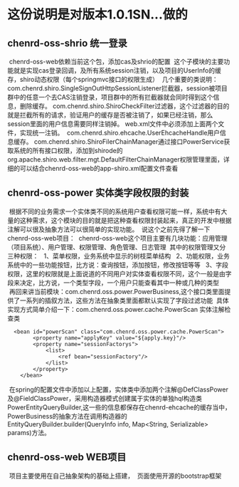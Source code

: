 # 这份说明是对版本1.0.1SN...做的

## chenrd-oss-shrio 统一登录
  chenrd-oss-web依赖当前这个包，添加cas及shrio的配置
  这个子模块的主要功能就是实现cas登录回调，及所有系统session注销，以及项目的UserInfo的缓存，shiro动态权限（每个springmvc接口的权限生成）
  几个重要的类说明：com.chenrd.shiro.SingleSignOutHttpSessionListener拦截器，session被项目群中的任意一个去CAS注销登录，项目群中的所有拦截器就会同时得到这个信息，删除缓存。
  com.chenrd.shiro.ShiroCheckFilter过滤器，这个过滤器的目的就是拦截所有的请求，验证用户的缓存是否被注销了，如果已经注销，那么session里面的用户信息需要同样注销掉。
  web.xml文件中必须添加上面两个文件，实现统一注销。
  com.chenrd.shiro.ehcache.UserEhcacheHandle用户信息缓存。
  com.chenrd.shiro.ShiroFilerChainManager通过接口PowerService获取系统的所有接口权限，添加到shirode的org.apache.shiro.web.filter.mgt.DefaultFilterChainManager权限管理里面，详细的可以结合chenrd-oss-web的app-shiro.xml配置文件查看
  
## chenrd-oss-power 实体类字段权限的封装
  根据不同的业务需求一个实体类不同的系统用户查看权限可能一样，系统中有大量的这种需求，这个模块的目的就是把这种查看权限封装起来，真正的开发中根据注解可以很及抽象方法可以很简单的实现功能。
  说这个之前先得了解一下chenrd-oss-web项目：
  chenrd-oss-web这个项目主要有几块功能：应用管理（项目系统）、用户管理、权限管理、角色管理、日志管理
  其中的权限管理又分三种权限：
    1、菜单权限，业务系统中显示的树枝菜单结构
    2、功能权限，业务系统中的一些功能按钮，比方说：查询按钮，添加按钮，修改按钮等等
    3、字段权限，这里的权限就是上面说道的不同用户对实体查看权限不同，这个一般是由字段来决定，比方说，一个类型字段，一个用户只能查看其中一种或几种的类型
  
  再回来讲当前模块：com.chenrd.oss.power.PowerBusiness,这个接口类里面提供了一系列的插叙方法，这些方法在抽象类里面都默认实现了字段过滤功能
  具体实现方式简单介绍一下：com.chenrd.oss.power.cache.PowerScan 实体注解检查类
  
      <bean id="powerScan" class="com.chenrd.oss.power.cache.PowerScan">
		    <property name="applyKey" value="${apply.key}"/>
		    <property name="sessionFactorys">
			    <list>
				    <ref bean="sessionFactory"/>
			    </list>
		    </property>
	    </bean>
     
  在spring的配置文件中添加以上配置，实体类中添加两个注解@DefClassPower及@FieldClassPower，采用构造器模式创建属于实体的单独hql构造类PowerEntityQueryBuilder,这一些的信息都保存在chenrd-ehcache的缓存当中，PowerBusiness的抽象方法在调用构造器的EntityQueryBuilder.builder(QueryInfo info, Map<String, Serializable> params)方法。
  
 ## chenrd-oss-web WEB项目
  项目主要使用在自己抽象架构的基础上搭建，
  页面使用开源的bootstrap框架
